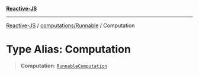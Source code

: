 [**Reactive-JS**](../../../README.md)

***

[Reactive-JS](../../../README.md) / [computations/Runnable](../README.md) / Computation

# Type Alias: Computation

> **Computation**: [`RunnableComputation`](../interfaces/RunnableComputation.md)
